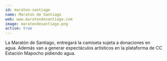 ```yaml
---
id: maraton-santiago
name: Maraton de Santiago
web: www.maratondesantiago.com
image: maratondesantiago.png
active: true
---
```

La Maratón de Santiago, entregará la camiseta sujeta a donaciones en agua. Además van a generar espectáculos artísticos en la plataforma de CC Estación Mapocho pidiendo agua.